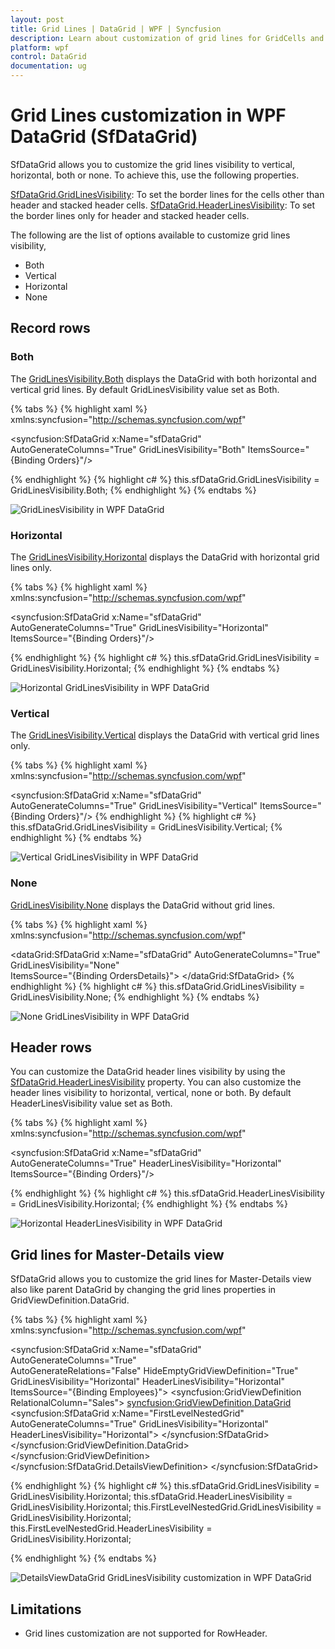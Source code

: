 ```yaml
---
layout: post
title: Grid Lines | DataGrid | WPF | Syncfusion
description: Learn about customization of grid lines for GridCells and HeaderCells in Syncfusion WPF DataGrid (SfDataGrid) control and more details.
platform: wpf
control: DataGrid
documentation: ug
---
```


# Grid Lines customization in WPF DataGrid (SfDataGrid)

SfDataGrid allows you to customize the grid lines visibility to vertical, horizontal, both or none. To achieve this, use the following properties.

[SfDataGrid.GridLinesVisibility](https://help.syncfusion.com/cr/wpf/Syncfusion.UI.Xaml.Grid.SfGridBase.html#Syncfusion_UI_Xaml_Grid_SfGridBase_GridLinesVisibility): To set the border lines for the cells other than header and stacked header cells.
[SfDataGrid.HeaderLinesVisibility](https://help.syncfusion.com/cr/wpf/Syncfusion.UI.Xaml.Grid.SfGridBase.html#Syncfusion_UI_Xaml_Grid_SfGridBase_HeaderLinesVisibility): To set the border lines only for header and stacked header cells.

The following are the list of options available to customize grid lines visibility,

* Both
* Vertical
* Horizontal
* None

## Record rows

### Both

The [GridLinesVisibility.Both](https://help.syncfusion.com/cr/wpf/Syncfusion.UI.Xaml.Grid.GridLinesVisibility.html#Syncfusion_UI_Xaml_Grid_GridLinesVisibility_Both) displays the DataGrid with both horizontal and vertical grid lines. By default GridLinesVisibility value set as Both.

{% tabs %}
{% highlight xaml %}
xmlns:syncfusion="http://schemas.syncfusion.com/wpf" 

<syncfusion:SfDataGrid  x:Name="sfDataGrid"
                        AutoGenerateColumns="True"
                        GridLinesVisibility="Both"
                        ItemsSource="{Binding Orders}"/>

{% endhighlight %}
{% highlight c# %}
this.sfDataGrid.GridLinesVisibility = GridLinesVisibility.Both;
{% endhighlight %}
{% endtabs %}

![GridLinesVisibility in WPF DataGrid](GridLines_images/GridLines_image1.png)

### Horizontal

The [GridLinesVisibility.Horizontal](https://help.syncfusion.com/cr/wpf/Syncfusion.UI.Xaml.Grid.GridLinesVisibility.html#Syncfusion_UI_Xaml_Grid_GridLinesVisibility_Horizontal) displays the DataGrid with horizontal grid lines only.

{% tabs %}
{% highlight xaml %}
xmlns:syncfusion="http://schemas.syncfusion.com/wpf" 

<syncfusion:SfDataGrid  x:Name="sfDataGrid"
                        AutoGenerateColumns="True"
                        GridLinesVisibility="Horizontal" 
                        ItemsSource="{Binding Orders}"/>

{% endhighlight %}
{% highlight c# %}
 this.sfDataGrid.GridLinesVisibility = GridLinesVisibility.Horizontal;
{% endhighlight %}
{% endtabs %}

![Horizontal GridLinesVisibility in WPF DataGrid](GridLines_images/GridLines_image2.png)

### Vertical

The [GridLinesVisibility.Vertical](https://help.syncfusion.com/cr/wpf/Syncfusion.UI.Xaml.Grid.GridLinesVisibility.html#Syncfusion_UI_Xaml_Grid_GridLinesVisibility_Vertical) displays the DataGrid with vertical grid lines only.

{% tabs %}
{% highlight xaml %}
xmlns:syncfusion="http://schemas.syncfusion.com/wpf"

<syncfusion:SfDataGrid  x:Name="sfDataGrid"
                        AutoGenerateColumns="True"
                        GridLinesVisibility="Vertical" 
                        ItemsSource="{Binding Orders}"/>
{% endhighlight %}
{% highlight c# %}
 this.sfDataGrid.GridLinesVisibility = GridLinesVisibility.Vertical;
{% endhighlight %}
{% endtabs %}

![Vertical GridLinesVisibility in WPF DataGrid](GridLines_images/GridLines_image3.png)

### None
[GridLinesVisibility.None](https://help.syncfusion.com/cr/wpf/Syncfusion.UI.Xaml.Grid.GridLinesVisibility.html#Syncfusion_UI_Xaml_Grid_GridLinesVisibility_None) displays the DataGrid without grid lines.

{% tabs %}
{% highlight xaml %}
xmlns:syncfusion="http://schemas.syncfusion.com/wpf"

 <dataGrid:SfDataGrid   x:Name="sfDataGrid"
                        AutoGenerateColumns="True" 
                        GridLinesVisibility="None"                     
                        ItemsSource="{Binding OrdersDetails}">
 </dataGrid:SfDataGrid>
{% endhighlight %}
{% highlight c# %}
 this.sfDataGrid.GridLinesVisibility = GridLinesVisibility.None;
{% endhighlight %}
{% endtabs %}

![None GridLinesVisibility in WPF DataGrid](GridLines_images/GridLines_image4.png)

## Header rows

You can customize the DataGrid header lines visibility by using the [SfDataGrid.HeaderLinesVisibility](https://help.syncfusion.com/cr/wpf/Syncfusion.UI.Xaml.Grid.SfGridBase.html#Syncfusion_UI_Xaml_Grid_SfGridBase_HeaderLinesVisibility) property. You can also customize the header lines visibility to horizontal, vertical, none or both. By default HeaderLinesVisibility value set as Both.

{% tabs %}
{% highlight xaml %}
xmlns:syncfusion="http://schemas.syncfusion.com/wpf"

<syncfusion:SfDataGrid  x:Name="sfDataGrid"
                        AutoGenerateColumns="True"
                        HeaderLinesVisibility="Horizontal" 
                        ItemsSource="{Binding Orders}"/>

{% endhighlight %}
{% highlight c# %}
this.sfDataGrid.HeaderLinesVisibility = GridLinesVisibility.Horizontal;
{% endhighlight %}
{% endtabs %}

![Horizontal HeaderLinesVisibility in WPF DataGrid](GridLines_images/GridLines_image5.png)

## Grid lines for Master-Details view

SfDataGrid allows you to customize the grid lines for Master-Details view also like parent DataGrid by changing the grid lines properties in GridViewDefinition.DataGrid.

{% tabs %}
{% highlight xaml %}
xmlns:syncfusion="http://schemas.syncfusion.com/wpf"

<syncfusion:SfDataGrid x:Name="sfDataGrid"
                       AutoGenerateColumns="True"                            
                       AutoGenerateRelations="False"
                       HideEmptyGridViewDefinition="True"
                       GridLinesVisibility="Horizontal"
                       HeaderLinesVisibility="Horizontal"
                       ItemsSource="{Binding Employees}">
        <!--  FirstLevelNestedGrid is created here  -->
        <syncfusion:GridViewDefinition RelationalColumn="Sales">
            <syncfusion:GridViewDefinition.DataGrid>
                <syncfusion:SfDataGrid  x:Name="FirstLevelNestedGrid"
                                        AutoGenerateColumns="True" 
                                        GridLinesVisibility="Horizontal"
                                        HeaderLinesVisibility="Horizontal">
                </syncfusion:SfDataGrid>
            </syncfusion:GridViewDefinition.DataGrid>
        </syncfusion:GridViewDefinition>
    </syncfusion:SfDataGrid.DetailsViewDefinition>
</syncfusion:SfDataGrid>

{% endhighlight %}
{% highlight c# %}
this.sfDataGrid.GridLinesVisibility = GridLinesVisibility.Horizontal;
this.sfDataGrid.HeaderLinesVisibility = GridLinesVisibility.Horizontal;
this.FirstLevelNestedGrid.GridLinesVisibility = GridLinesVisibility.Horizontal;
this.FirstLevelNestedGrid.HeaderLinesVisibility = GridLinesVisibility.Horizontal;

{% endhighlight %}
{% endtabs %}

![DetailsViewDataGrid GridLinesVisibility customization in WPF DataGrid](GridLines_images/GridLines_image6.png)

## Limitations

* Grid lines customization are not supported for RowHeader.